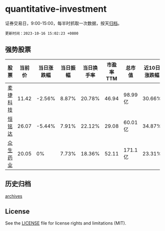 # quantitative-investment

证券交易日，9:00-15:00，每半时抓取一次数据，按天[归档](archives)。

`更新时间：2023-10-16 15:02:23 +0800`

## 强势股票

|股票|当前价|当日涨跌幅|当日振幅|当日换手率|市盈率TTM|总市值|近10日涨跌幅|
|----|----|----|----|----|----|----|----|
|[麦捷科技](https://xueqiu.com/S/SZ300319)|11.42|-2.56%|8.87%|20.78%|46.94|98.99亿|30.66%|
|[恒铭达](https://xueqiu.com/S/SZ002947)|26.07|-5.44%|7.91%|22.12%|29.08|60.01亿|34.87%|
|[众生药业](https://xueqiu.com/S/SZ002317)|20.05|0%|7.73%|18.36%|52.11|171.1亿|23.31%|

## 历史归档

[archives](archives)

## License

See the [LICENSE](LICENSE) file for license rights and limitations (MIT).